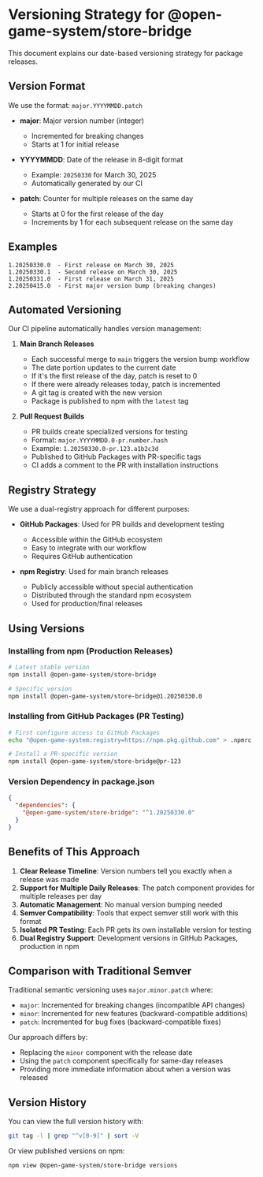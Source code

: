 # Versioning Strategy for @open-game-system/store-bridge

This document explains our date-based versioning strategy for package releases.

## Version Format

We use the format: `major.YYYYMMDD.patch`

- **major**: Major version number (integer)
  - Incremented for breaking changes
  - Starts at 1 for initial release
  
- **YYYYMMDD**: Date of the release in 8-digit format
  - Example: `20250330` for March 30, 2025
  - Automatically generated by our CI
  
- **patch**: Counter for multiple releases on the same day
  - Starts at 0 for the first release of the day
  - Increments by 1 for each subsequent release on the same day

## Examples

```
1.20250330.0  - First release on March 30, 2025
1.20250330.1  - Second release on March 30, 2025
1.20250331.0  - First release on March 31, 2025
2.20250415.0  - First major version bump (breaking changes)
```

## Automated Versioning

Our CI pipeline automatically handles version management:

1. **Main Branch Releases**
   - Each successful merge to `main` triggers the version bump workflow
   - The date portion updates to the current date
   - If it's the first release of the day, patch is reset to 0
   - If there were already releases today, patch is incremented
   - A git tag is created with the new version
   - Package is published to npm with the `latest` tag

2. **Pull Request Builds**
   - PR builds create specialized versions for testing
   - Format: `major.YYYYMMDD.0-pr.number.hash`
   - Example: `1.20250330.0-pr.123.a1b2c3d`
   - Published to GitHub Packages with PR-specific tags
   - CI adds a comment to the PR with installation instructions

## Registry Strategy

We use a dual-registry approach for different purposes:

- **GitHub Packages**: Used for PR builds and development testing
  - Accessible within the GitHub ecosystem
  - Easy to integrate with our workflow
  - Requires GitHub authentication

- **npm Registry**: Used for main branch releases
  - Publicly accessible without special authentication
  - Distributed through the standard npm ecosystem
  - Used for production/final releases

## Using Versions

### Installing from npm (Production Releases)

```bash
# Latest stable version
npm install @open-game-system/store-bridge

# Specific version
npm install @open-game-system/store-bridge@1.20250330.0
```

### Installing from GitHub Packages (PR Testing)

```bash
# First configure access to GitHub Packages
echo "@open-game-system:registry=https://npm.pkg.github.com" > .npmrc

# Install a PR-specific version
npm install @open-game-system/store-bridge@pr-123
```

### Version Dependency in package.json

```json
{
  "dependencies": {
    "@open-game-system/store-bridge": "^1.20250330.0"
  }
}
```

## Benefits of This Approach

1. **Clear Release Timeline**: Version numbers tell you exactly when a release was made
2. **Support for Multiple Daily Releases**: The patch component provides for multiple releases per day
3. **Automatic Management**: No manual version bumping needed
4. **Semver Compatibility**: Tools that expect semver still work with this format
5. **Isolated PR Testing**: Each PR gets its own installable version for testing
6. **Dual Registry Support**: Development versions in GitHub Packages, production in npm

## Comparison with Traditional Semver

Traditional semantic versioning uses `major.minor.patch` where:

- `major`: Incremented for breaking changes (incompatible API changes)
- `minor`: Incremented for new features (backward-compatible additions)
- `patch`: Incremented for bug fixes (backward-compatible fixes)

Our approach differs by:
- Replacing the `minor` component with the release date
- Using the `patch` component specifically for same-day releases
- Providing more immediate information about when a version was released

## Version History

You can view the full version history with:

```bash
git tag -l | grep "^v[0-9]" | sort -V
```

Or view published versions on npm:

```bash
npm view @open-game-system/store-bridge versions
``` 